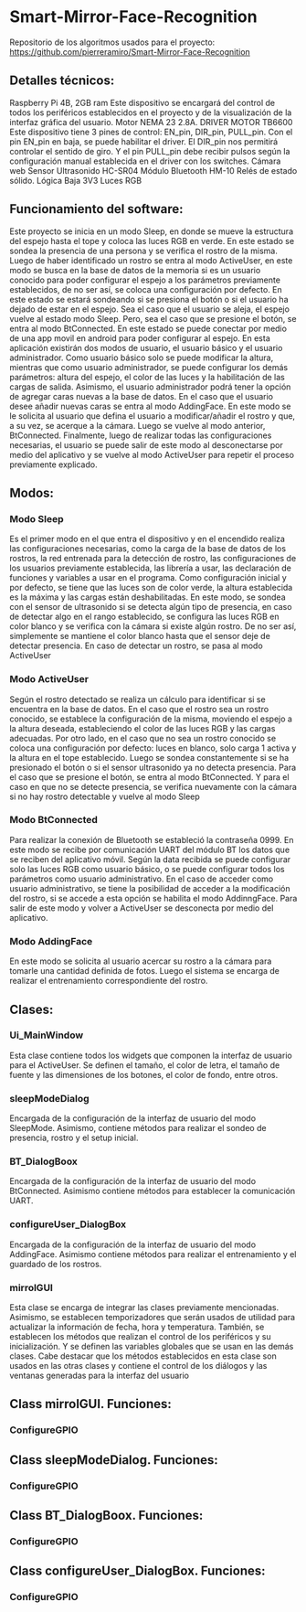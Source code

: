 # Smart-Mirror-Face-Recognition
Repositorio de los algoritmos usados para el proyecto:
https://github.com/pierreramiro/Smart-Mirror-Face-Recognition

## Detalles técnicos:
Raspberry Pi 4B, 2GB ram
Este dispositivo se encargará del control de todos los periféricos establecidos en el proyecto y de la visualización de la interfaz gráfica del usuario.
Motor NEMA 23 2.8A.
DRIVER MOTOR TB6600
Este dispositivo tiene 3 pines de control: EN_pin, DIR_pin, PULL_pin. Con el pin EN_pin en baja, se puede habilitar el driver. El DIR_pin nos permitirá controlar el sentido de giro. Y el pin PULL_pin debe recibir pulsos según la configuración manual establecida en el driver con los switches. 
Cámara web
Sensor Ultrasonido HC-SR04
Módulo Bluetooth HM-10
Relés de estado sólido. Lógica Baja 3V3
Luces RGB


## Funcionamiento del software:
Este proyecto se inicia en un modo Sleep, en donde se mueve la estructura del espejo hasta el tope y coloca las luces RGB en verde. En este estado se sondea la presencia de una persona y se verifica el rostro de la misma. Luego de haber identificado un rostro se entra al modo ActiveUser, en este modo se busca en la base de datos de la memoria si es un usuario conocido para poder configurar el espejo a los parámetros previamente establecidos, de no ser así, se coloca una configuración por defecto. En este estado se estará sondeando si se presiona el botón o si el usuario ha dejado de estar en el espejo. Sea el caso que el usuario se aleja, el espejo vuelve al estado modo Sleep. Pero, sea el caso que se presione el botón, se entra al modo BtConnected. En este estado se puede conectar por medio de una app movil en android para poder configurar al espejo. En esta aplicación existirán dos modos de usuario, el usuario básico y el usuario administrador. Como usuario básico solo se puede modificar la altura, mientras que como usuario administrador, se puede configurar los demás parámetros: altura del espejo, el color de las luces y la habilitación de las cargas de salida. Asimismo, el usuario administrador podrá tener la opción de agregar caras nuevas a la base de datos. En el caso que el usuario desee añadir nuevas caras se entra al modo AddingFace. En este modo se le solicita al usuario que defina el usuario a modificar/añadir el rostro y que, a su vez, se acerque a la cámara. Luego se vuelve al modo anterior, BtConnected. Finalmente, luego de realizar todas las configuraciones necesarias, el usuario se puede salir de este modo al desconectarse por medio del aplicativo y se vuelve al modo ActiveUser para repetir el proceso previamente explicado.

## Modos:
### Modo Sleep
Es el primer modo en el que entra el dispositivo y en el encendido realiza las configuraciones necesarias, como la carga de la base de datos de los rostros, la red entrenada para la detección de rostro, las configuraciones de los usuarios previamente establecida, las librería a usar, las declaración de funciones y variables a usar en el programa. Como configuración inicial y por defecto, se tiene que las luces son de color verde, la altura establecida es la máxima y las cargas están deshabilitadas.
En este modo, se sondea con el sensor de ultrasonido si se detecta algún tipo de presencia, en caso de detectar algo en el rango establecido, se configura las luces RGB en color blanco y se verifica con la cámara si existe algún rostro. De no ser así, simplemente se mantiene el color blanco hasta que el sensor deje de detectar presencia. En caso de detectar un rostro, se pasa al modo ActiveUser

### Modo ActiveUser
Según el rostro detectado se realiza un cálculo para identificar si se encuentra en la base de datos. En el caso que el rostro sea un rostro conocido, se establece la configuración de la misma, moviendo el espejo a la altura deseada, estableciendo el color de las luces RGB y las cargas adecuadas. Por otro lado, en el caso que no sea un rostro conocido se coloca una configuración por defecto: luces en blanco, solo carga 1 activa y la altura en el tope establecido.
Luego se sondea constantemente si se ha presionado el botón o si el sensor ultrasonido ya no detecta presencia. Para el caso que se presione el botón, se entra al modo BtConnected. Y para el caso en que no se detecte presencia, se verifica nuevamente con la cámara si no hay rostro detectable y vuelve al modo Sleep

### Modo BtConnected
Para realizar la conexión de Bluetooth se estableció la contraseña 0999.
En este modo se recibe por comunicación UART del módulo BT los datos que se reciben del aplicativo móvil. Según la data recibida se puede configurar solo las luces RGB como usuario básico, o se puede configurar todos los parámetros como usuario administrativo. En el caso de acceder como usuario administrativo, se tiene la posibilidad de acceder a la modificación del rostro, si se accede a esta opción se habilita el modo AddinngFace. 
Para salir de este modo y volver a ActiveUser se desconecta por medio del aplicativo.

### Modo AddingFace
En este modo se solicita al usuario acercar su rostro a la cámara para tomarle una cantidad definida de fotos. Luego el sistema se encarga de realizar el entrenamiento correspondiente del rostro.

## Clases:
### Ui_MainWindow
Esta clase contiene todos los widgets que componen la interfaz de usuario para el ActiveUser. Se definen el tamaño, el color de letra, el tamaño de fuente y las dimensiones de los botones, el color de fondo, entre otros.

### sleepModeDialog
Encargada de la configuración de la interfaz de usuario del modo SleepMode. Asimismo, contiene métodos para realizar el sondeo de presencia, rostro y el setup inicial.
### BT_DialogBoox
Encargada de la configuración de la interfaz de usuario del modo BtConnected. Asimismo contiene métodos para establecer la comunicación UART. 
### configureUser_DialogBox
Encargada de la configuración de la interfaz de usuario del modo AddingFace. Asimismo contiene métodos para realizar el entrenamiento y el guardado de los rostros.
### mirrolGUI
Esta clase se encarga de integrar las clases previamente mencionadas. Asimismo, se establecen temporizadores que serán usados de utilidad para actualizar la información de fecha, hora y temperatura. También, se establecen los métodos que realizan el control de los periféricos y su inicialización. Y se definen las variables globales que se usan en las demás clases. Cabe destacar que los métodos establecidos en esta clase son usados en las otras clases y contiene el control de los diálogos y las ventanas generadas para la interfaz del usuario

## Class mirrolGUI. Funciones:
### ConfigureGPIO

## Class sleepModeDialog. Funciones:
### ConfigureGPIO

## Class BT_DialogBoox. Funciones:
### ConfigureGPIO

## Class configureUser_DialogBox. Funciones:
### ConfigureGPIO

